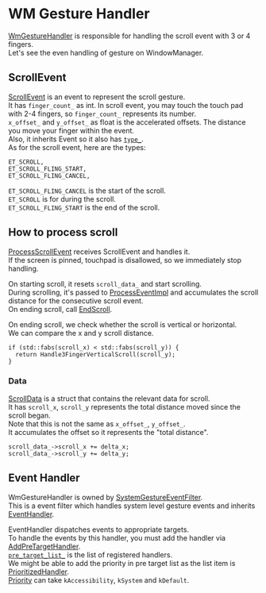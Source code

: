 # WM Gesture Handler

[WmGestureHandler](https://source.chromium.org/chromium/chromium/src/+/main:ash/wm/gestures/wm_gesture_handler.h;l=23;drc=a98e4438c6229a95ecd8c5f0acebc6c95f9028b4) is responsible for handling the scroll event with 3 or 4 fingers.  
Let's see the even handling of gesture on WindowManager.

## ScrollEvent
[ScrollEvent](https://source.chromium.org/chromium/chromium/src/+/main:ui/events/event.h;l=998;drc=946e68c02af4db2e67476042dece1c08ab83ea11) is an event to represent the scroll gesture.  
It has `finger_count_` as int. In scroll event, you may touch the touch pad with 2-4 fingers, so `finger_count_` represents its number.  
`x_offset_` and `y_offset_` as float is the accelerated offsets. The distance you move your finger within the event.  
Also, it inherits Event so it also has [`type_`](https://source.chromium.org/chromium/chromium/src/+/main:ui/events/event.h;l=333;drc=946e68c02af4db2e67476042dece1c08ab83ea11).  
As for the scroll event, here are the types:
```cpp=
ET_SCROLL,
ET_SCROLL_FLING_START,
ET_SCROLL_FLING_CANCEL,
```
`ET_SCROLL_FLING_CANCEL` is the start of the scroll.  
`ET_SCROLL` is for during the scroll.  
`ET_SCROLL_FLING_START` is the end of the scroll.

## How to process scroll
[ProcessScrollEvent](https://source.chromium.org/chromium/chromium/src/+/main:ash/wm/gestures/wm_gesture_handler.cc;l=155;drc=946e68c02af4db2e67476042dece1c08ab83ea11) receives ScrollEvent and handles it.  
If the screen is pinned, touchpad is disallowed, so we immediately stop handling.  

On starting scroll, it resets `scroll_data_` and start scrolling.  
During scrolling, it's passed to [ProcessEventImpl](https://source.chromium.org/chromium/chromium/src/+/main:ash/wm/gestures/wm_gesture_handler.cc;l=183;drc=946e68c02af4db2e67476042dece1c08ab83ea11) and accumulates the scroll distance for the consecutive scroll event.  
On ending scroll, call [EndScroll](https://source.chromium.org/chromium/chromium/src/+/main:ash/wm/gestures/wm_gesture_handler.cc;l=245;drc=946e68c02af4db2e67476042dece1c08ab83ea11).  

On ending scroll, we check whether the scroll is vertical or horizontal.  
We can compare the x and y scroll distance.  
```cpp=
if (std::fabs(scroll_x) < std::fabs(scroll_y)) {
  return Handle3FingerVerticalScroll(scroll_y);
}
```

### Data
[ScrollData](https://source.chromium.org/chromium/chromium/src/+/main:ash/wm/gestures/wm_gesture_handler.h;l=52;drc=a98e4438c6229a95ecd8c5f0acebc6c95f9028b4) is a struct that contains the relevant data for scroll.  
It has `scroll_x`, `scroll_y` represents the total distance moved since the scroll began.  
Note that this is not the same as `x_offset_`, `y_offset_`.  
It accumulates the offset so it represents the "total distance".
```cpp=
scroll_data_->scroll_x += delta_x;
scroll_data_->scroll_y += delta_y;
```

## Event Handler
WmGestureHandler is owned by [SystemGestureEventFilter](https://source.chromium.org/chromium/chromium/src/+/main:ash/wm/system_gesture_event_filter.h;l=16;drc=3a215d1e60a3b32928a50d00ea07ae52ea491a16).  
This is a event filter which handles system level gesture events and inherits [EventHandler](https://source.chromium.org/chromium/chromium/src/+/main:ui/events/event_handler.h;l=29;drc=946e68c02af4db2e67476042dece1c08ab83ea11).

EventHandler dispatches events to appropriate targets.  
To handle the events by this handler, you must add the handler via [AddPreTargetHandler](https://source.chromium.org/chromium/chromium/src/+/main:ash/shell.cc;l=1528-1529;drc=946e68c02af4db2e67476042dece1c08ab83ea11).  
[`pre_target_list_`](https://source.chromium.org/chromium/chromium/src/+/main:ui/events/event_target.h;l=138;drc=946e68c02af4db2e67476042dece1c08ab83ea11) is the list of registered handlers.  
We might be able to add the priority in pre target list as the list item is [PrioritizedHandler](https://source.chromium.org/chromium/chromium/src/+/main:ui/events/event_target.h;l=116;drc=946e68c02af4db2e67476042dece1c08ab83ea11).  
[Priority](https://source.chromium.org/chromium/chromium/src/+/main:ui/events/event_target.h;l=70-85;drc=946e68c02af4db2e67476042dece1c08ab83ea11) can take `kAccessibility`, `kSystem` and `kDefault`.
